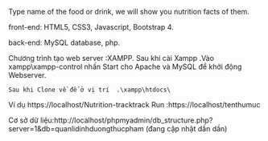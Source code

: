 Type name of the food or drink, we will show you nutrition facts of them.

front-end: HTML5, CSS3, Javascript, Bootstrap 4.

back-end: MySQL database, php.

Chương trình tạo web server :XAMPP.
    Sau khi cài Xampp .Vào xampp\xampp-control nhấn Start cho Apache và MySQL để khởi động Webserver.
        
    Sau khi Clone về để ở vị trí  .\xampp\htdocs\
Ví dụ https://localhost/Nutrition-tracktrack
Run :https://localhost/tenthumuc

Cơ sở dữ liệu:http://localhost/phpmyadmin/db_structure.php?server=1&db=quanlidinhduongthucpham (đang cập nhật dần dần)

